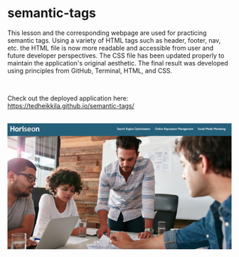 # semantic-tags

This lesson and the corresponding webpage are used for practicing semantic tags. Using a variety of HTML tags such as header, footer, nav, etc. the HTML file is now more readable and accessible from user and future developer perspectives. The CSS file has been updated properly to maintain the application's original aesthetic. The final result was developed using principles from GitHub, Terminal, HTML, and CSS.

<br>

Check out the deployed application here: https://tedheikkila.github.io/semantic-tags/

<br>

<img src="./hw1-semantic-readme.png" width="600" /> 

<!--
![](hw1-semantic-readme.png) 
-->


<!--todo
    +Fix README.md screenshot GH issue
    +Add application URL link-->




